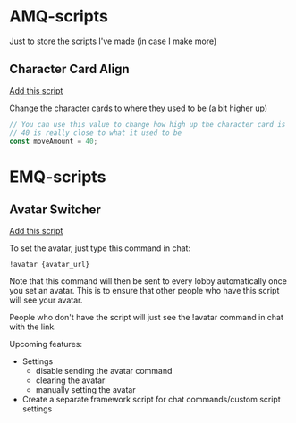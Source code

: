 # AMQ-scripts
Just to store the scripts I've made (in case I make more)

## Character Card Align
[Add this script](https://raw.githubusercontent.com/Luminighty/AMQ-scripts/main/amqCharCardAlign.user.js)

Change the character cards to where they used to be (a bit higher up)
```js
// You can use this value to change how high up the character card is
// 40 is really close to what it used to be
const moveAmount = 40;
```


# EMQ-scripts

## Avatar Switcher
[Add this script](https://raw.githubusercontent.com/Luminighty/AMQ-scripts/main/emq-avatar-switcher.js)

To set the avatar, just type this command in chat:
```
!avatar {avatar_url}
```

Note that this command will then be sent to every lobby automatically once you set an avatar. This is to ensure that other people who have this script will see your avatar.

People who don't have the script will just see the !avatar command in chat with the link.

Upcoming features: 
- Settings 
  - disable sending the avatar command
  - clearing the avatar
  - manually setting the avatar
- Create a separate framework script for chat commands/custom script settings

